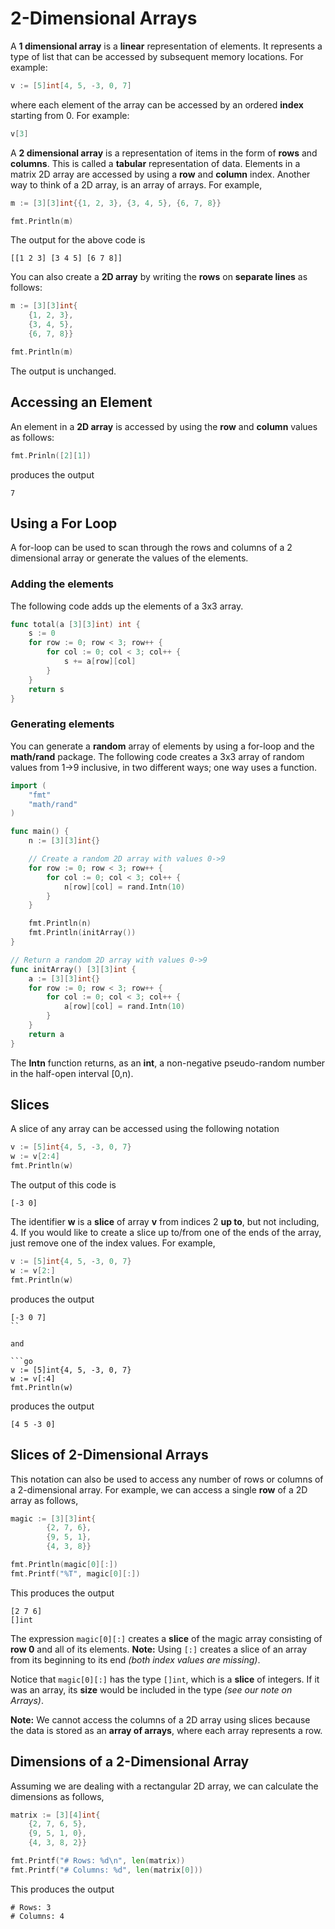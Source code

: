 # 2-Dimensional Arrays

A **1 dimensional array** is a **linear** representation of elements.  It represents a type of list that can be accessed by subsequent memory locations. For example:

```go
v := [5]int[4, 5, -3, 0, 7]
```
where each element of the array can be accessed by an ordered **index** starting from 0.  For example:

```go
v[3]
```

A **2 dimensional array** is a representation of items in the form of **rows** and **columns**.  This is called a **tabular** representation of data.  Elements in a matrix 2D array are accessed by using a **row** and **column** index.  Another way to think of a 2D array, is an array of arrays.  For example,

```go
m := [3][3]int{{1, 2, 3}, {3, 4, 5}, {6, 7, 8}}

fmt.Println(m)
```

The output for the above code is

```
[[1 2 3] [3 4 5] [6 7 8]]
```

You can also create a **2D array** by writing the **rows** on **separate lines** as follows:

```go
m := [3][3]int{
	{1, 2, 3},
	{3, 4, 5},
	{6, 7, 8}}

fmt.Println(m)
```

The output is unchanged.

## Accessing an Element
An element in a **2D array** is accessed by using the **row** and **column** values as follows:

```go
fmt.Prinln([2][1])
```

produces the output

```
7
```

## Using a For Loop
A for-loop can be used to scan through the rows and columns of a 2 dimensional array or generate the values of the elements.

### Adding the elements

The following code adds up the elements of a 3x3 array.

```go
func total(a [3][3]int) int {
	s := 0
	for row := 0; row < 3; row++ {
		for col := 0; col < 3; col++ {
			s += a[row][col]
		}
	}
	return s
}
```

### Generating elements

You can generate a **random** array of elements by using a for-loop and the **math/rand** package.  The following code creates a 3x3 array of random values from 1->9 inclusive, in two different ways; one way uses a function.

```go
import (
	"fmt"
	"math/rand"
)

func main() {
	n := [3][3]int{}

	// Create a random 2D array with values 0->9
	for row := 0; row < 3; row++ {
		for col := 0; col < 3; col++ {
			n[row][col] = rand.Intn(10)
		}
	}

	fmt.Println(n)
	fmt.Println(initArray())
}

// Return a random 2D array with values 0->9
func initArray() [3][3]int {
	a := [3][3]int{}
	for row := 0; row < 3; row++ {
		for col := 0; col < 3; col++ {
			a[row][col] = rand.Intn(10)
		}
	}
	return a
}
```

The **Intn** function returns, as an **int**, a non-negative pseudo-random number in the half-open interval [0,n).

## Slices

A slice of any array can be accessed using the following notation

```go
v := [5]int{4, 5, -3, 0, 7}
w := v[2:4]
fmt.Println(w)
```

The output of this code is

```
[-3 0]
```

The identifier **w** is a **slice** of array **v** from indices 2 **up to**, but not including, 4.  If you would like to create a slice up to/from one of the ends of the array, just remove one of the index values.  For example, 

```go
v := [5]int{4, 5, -3, 0, 7}
w := v[2:]
fmt.Println(w)
```

produces the output

```
[-3 0 7]
``

and

```go
v := [5]int{4, 5, -3, 0, 7}
w := v[:4]
fmt.Println(w)
```

produces the output

```
[4 5 -3 0]
```

## Slices of 2-Dimensional Arrays

This notation can also be used to access any number of rows or columns of a 2-dimensional array.  For example, we can access a single **row** of a 2D array as follows,

```go
magic := [3][3]int{
		{2, 7, 6},
		{9, 5, 1},
		{4, 3, 8}}

fmt.Println(magic[0][:])
fmt.Printf("%T", magic[0][:])
```

This produces the output

```
[2 7 6]
[]int
```

The expression ```magic[0][:]``` creates a **slice** of the magic array consisting of **row 0** and all of its elements.  **Note:**  Using ```[:]``` creates a slice of an array from its beginning to its end _(both index values are missing)_.

Notice that ```magic[0][:]``` has the type ```[]int```, which is a **slice** of integers.  If it was an array, its **size** would be included in the type _(see our note on Arrays)_.

**Note:**  We cannot access the columns of a 2D array using slices because the data is stored as an **array of arrays**, where each array represents a row.

## Dimensions of a 2-Dimensional Array

Assuming we are dealing with a rectangular 2D array, we can calculate the dimensions as follows,

```go
matrix := [3][4]int{
	{2, 7, 6, 5},
	{9, 5, 1, 0},
	{4, 3, 8, 2}}

fmt.Printf("# Rows: %d\n", len(matrix))
fmt.Printf("# Columns: %d", len(matrix[0]))
```

This produces the output

```
# Rows: 3
# Columns: 4
```